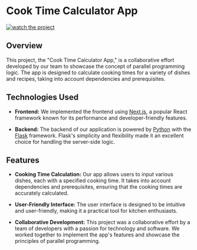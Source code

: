 # Cook Time Calculator App

[![watch the project](http://img.youtube.com/vi/zVIR6dq47Pw/0.jpg)](http://www.youtube.com/watch?v=zVIR6dq47Pw "Project Video")

## Overview

This project, the "Cook Time Calculator App," is a collaborative effort developed by our team to showcase the concept of parallel programming logic. The app is designed to calculate cooking times for a variety of dishes and recipes, taking into account dependencies and prerequisites.

## Technologies Used

- **Frontend:** We implemented the frontend using [Next.js](https://nextjs.org/), a popular React framework known for its performance and developer-friendly features.

- **Backend:** The backend of our application is powered by [Python](https://www.python.org/) with the [Flask](https://flask.palletsprojects.com/) framework. Flask's simplicity and flexibility made it an excellent choice for handling the server-side logic.

## Features

- **Cooking Time Calculation:** Our app allows users to input various dishes, each with a specified cooking time. It takes into account dependencies and prerequisites, ensuring that the cooking times are accurately calculated.

- **User-Friendly Interface:** The user interface is designed to be intuitive and user-friendly, making it a practical tool for kitchen enthusiasts.

- **Collaborative Development:** This project was a collaborative effort by a team of developers with a passion for technology and software. We worked together to implement the app's features and showcase the principles of parallel programming.



